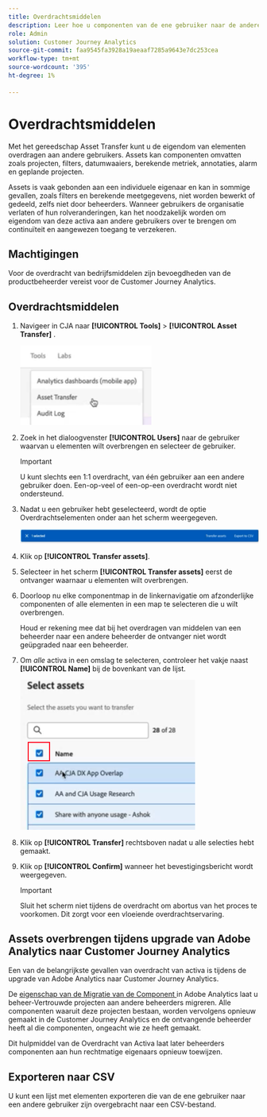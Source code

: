 ```yaml
---
title: Overdrachtsmiddelen
description: Leer hoe u componenten van de ene gebruiker naar de andere kunt overbrengen
role: Admin
solution: Customer Journey Analytics
source-git-commit: faa9545fa3928a19aeaaf7285a9643e7dc253cea
workflow-type: tm+mt
source-wordcount: '395'
ht-degree: 1%

---
```



# Overdrachtsmiddelen

Met het gereedschap Asset Transfer kunt u de eigendom van elementen overdragen aan andere gebruikers. Assets kan componenten omvatten zoals projecten, filters, datumwaaiers, berekende metriek, annotaties, alarm en geplande projecten.

Assets is vaak gebonden aan een individuele eigenaar en kan in sommige gevallen, zoals filters en berekende meetgegevens, niet worden bewerkt of gedeeld, zelfs niet door beheerders. Wanneer gebruikers de organisatie verlaten of hun rolveranderingen, kan het noodzakelijk worden om eigendom van deze activa aan andere gebruikers over te brengen om continuïteit en aangewezen toegang te verzekeren.

## Machtigingen

Voor de overdracht van bedrijfsmiddelen zijn bevoegdheden van de productbeheerder vereist voor de Customer Journey Analytics.

## Overdrachtsmiddelen

1. Navigeer in CJA naar **[!UICONTROL Tools]** > **[!UICONTROL Asset Transfer]** .

   ![ het menupunt van de overdracht van activa ](/help/tools/asset-transfer/assets/asset-transfer.png)

1. Zoek in het dialoogvenster **[!UICONTROL Users]** naar de gebruiker waarvan u elementen wilt overbrengen en selecteer de gebruiker.

   >[!IMPORTANT]
   >
   >U kunt slechts een 1:1 overdracht, van één gebruiker aan een andere gebruiker doen. Een-op-veel of een-op-een overdracht wordt niet ondersteund.


1. Nadat u een gebruiker hebt geselecteerd, wordt de optie Overdrachtselementen onder aan het scherm weergegeven.

   ![ menuoptie ](/help/tools/asset-transfer/assets/after-selection.png)

1. Klik op **[!UICONTROL Transfer assets]**.

1. Selecteer in het scherm **[!UICONTROL Transfer assets]** eerst de ontvanger waarnaar u elementen wilt overbrengen.

1. Doorloop nu elke componentmap in de linkernavigatie om afzonderlijke componenten of alle elementen in een map te selecteren die u wilt overbrengen.

   Houd er rekening mee dat bij het overdragen van middelen van een beheerder naar een andere beheerder de ontvanger niet wordt geüpgraded naar een beheerder.

1. Om _alle_ activa in een omslag te selecteren, controleer het vakje naast **[!UICONTROL Name]** bij de bovenkant van de lijst.

   ![ uitgezochte activa om over te brengen ](/help/tools/asset-transfer/assets/select-assets.png)

1. Klik op **[!UICONTROL Transfer]** rechtsboven nadat u alle selecties hebt gemaakt.

1. Klik op **[!UICONTROL Confirm]** wanneer het bevestigingsbericht wordt weergegeven.

   >[!IMPORTANT]
   >
   >Sluit het scherm niet tijdens de overdracht om abortus van het proces te voorkomen. Dit zorgt voor een vloeiende overdrachtservaring.

## Assets overbrengen tijdens upgrade van Adobe Analytics naar Customer Journey Analytics

Een van de belangrijkste gevallen van overdracht van activa is tijdens de upgrade van Adobe Analytics naar Customer Journey Analytics.

De [ eigenschap van de Migratie van de Component ](https://experienceleague.adobe.com/en/docs/analytics/admin/admin-tools/component-migration/component-migration) in Adobe Analytics laat u beheer-Vertrouwde projecten aan andere beheerders migreren. Alle componenten waaruit deze projecten bestaan, worden vervolgens opnieuw gemaakt in de Customer Journey Analytics en de ontvangende beheerder heeft al die componenten, ongeacht wie ze heeft gemaakt.

Dit hulpmiddel van de Overdracht van Activa laat later beheerders componenten aan hun rechtmatige eigenaars opnieuw toewijzen.

## Exporteren naar CSV

U kunt een lijst met elementen exporteren die van de ene gebruiker naar een andere gebruiker zijn overgebracht naar een CSV-bestand.

<!---## Unknown users

All previously deleted users appear under one unknown user entry, along with all their orphan components. These components can be transferred to a new recipient. This feature will be available in January.-->